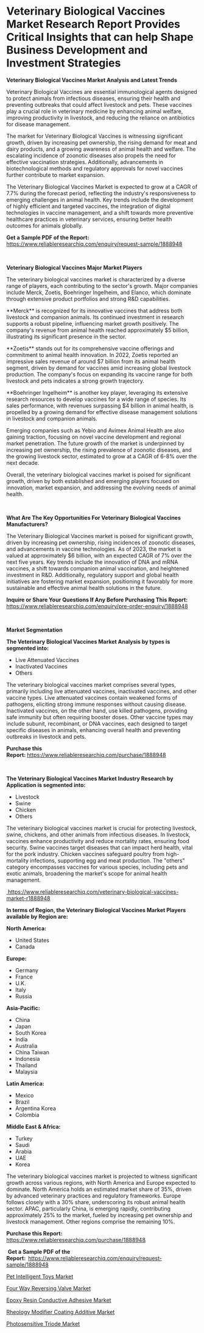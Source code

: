 <p><h1>Veterinary Biological Vaccines Market Research Report Provides Critical Insights that can help Shape Business Development and Investment Strategies</h1></p><p><strong>Veterinary Biological Vaccines Market Analysis and Latest Trends</strong></p>
<p><p>Veterinary Biological Vaccines are essential immunological agents designed to protect animals from infectious diseases, ensuring their health and preventing outbreaks that could affect livestock and pets. These vaccines play a crucial role in veterinary medicine by enhancing animal welfare, improving productivity in livestock, and reducing the reliance on antibiotics for disease management.</p><p>The market for Veterinary Biological Vaccines is witnessing significant growth, driven by increasing pet ownership, the rising demand for meat and dairy products, and a growing awareness of animal health and welfare. The escalating incidence of zoonotic diseases also propels the need for effective vaccination strategies. Additionally, advancements in biotechnological methods and regulatory approvals for novel vaccines further contribute to market expansion.</p><p>The Veterinary Biological Vaccines Market is expected to grow at a CAGR of 7.7% during the forecast period, reflecting the industry's responsiveness to emerging challenges in animal health. Key trends include the development of highly efficient and targeted vaccines, the integration of digital technologies in vaccine management, and a shift towards more preventive healthcare practices in veterinary services, ensuring better health outcomes for animals globally.</p></p>
<p><strong>Get a Sample PDF of the Report:&nbsp;</strong> <a href="https://www.reliableresearchiq.com/enquiry/request-sample/1888948?utm_campaign=1088&utm_medium=2&utm_source=Github&utm_content=ia&utm_term=24102024&utm_id=veterinary-biological-vaccines">https://www.reliableresearchiq.com/enquiry/request-sample/1888948</a></p>
<p>&nbsp;</p>
<p><strong>Veterinary Biological Vaccines Major Market Players</strong></p>
<p><p>The veterinary biological vaccines market is characterized by a diverse range of players, each contributing to the sector's growth. Major companies include Merck, Zoetis, Boehringer Ingelheim, and Elanco, which dominate through extensive product portfolios and strong R&D capabilities. </p><p>**Merck** is recognized for its innovative vaccines that address both livestock and companion animals. Its continued investment in research supports a robust pipeline, influencing market growth positively. The company's revenue from animal health reached approximately $5 billion, illustrating its significant presence in the sector.</p><p>**Zoetis** stands out for its comprehensive vaccine offerings and commitment to animal health innovation. In 2022, Zoetis reported an impressive sales revenue of around $7 billion from its animal health segment, driven by demand for vaccines amid increasing global livestock production. The company's focus on expanding its vaccine range for both livestock and pets indicates a strong growth trajectory.</p><p>**Boehringer Ingelheim** is another key player, leveraging its extensive research resources to develop vaccines for a wide range of species. Its sales performance, with revenues surpassing $4 billion in animal health, is propelled by a growing demand for effective disease management solutions in livestock and companion animals.</p><p>Emerging companies such as Yebio and Avimex Animal Health are also gaining traction, focusing on novel vaccine development and regional market penetration. The future growth of the market is underpinned by increasing pet ownership, the rising prevalence of zoonotic diseases, and the growing livestock sector, estimated to grow at a CAGR of 6-8% over the next decade.</p><p>Overall, the veterinary biological vaccines market is poised for significant growth, driven by both established and emerging players focused on innovation, market expansion, and addressing the evolving needs of animal health.</p></p>
<p>&nbsp;</p>
<p><strong>What Are The Key Opportunities For Veterinary Biological Vaccines Manufacturers?</strong></p>
<p><p>The Veterinary Biological Vaccines market is poised for significant growth, driven by increasing pet ownership, rising incidences of zoonotic diseases, and advancements in vaccine technologies. As of 2023, the market is valued at approximately $6 billion, with an expected CAGR of 7% over the next five years. Key trends include the innovation of DNA and mRNA vaccines, a shift towards companion animal vaccination, and heightened investment in R&D. Additionally, regulatory support and global health initiatives are fostering market expansion, positioning it favorably for more sustainable and effective animal health solutions in the future.</p></p>
<p><strong>Inquire or Share Your Questions If Any Before Purchasing This Report:</strong> <a href="https://www.reliableresearchiq.com/enquiry/pre-order-enquiry/1888948?utm_campaign=1088&utm_medium=2&utm_source=Github&utm_content=ia&utm_term=24102024&utm_id=veterinary-biological-vaccines">https://www.reliableresearchiq.com/enquiry/pre-order-enquiry/1888948</a></p>
<p>&nbsp;</p>
<p><strong>Market Segmentation</strong></p>
<p><strong>The Veterinary Biological Vaccines Market Analysis by types is segmented into:</strong></p>
<p><ul><li>Live Attenuated Vaccines</li><li>Inactivated Vaccines</li><li>Others</li></ul></p>
<p><p>The veterinary biological vaccines market comprises several types, primarily including live attenuated vaccines, inactivated vaccines, and other vaccine types. Live attenuated vaccines contain weakened forms of pathogens, eliciting strong immune responses without causing disease. Inactivated vaccines, on the other hand, use killed pathogens, providing safe immunity but often requiring booster doses. Other vaccine types may include subunit, recombinant, or DNA vaccines, each designed to target specific diseases in animals, enhancing overall health and preventing outbreaks in livestock and pets.</p></p>
<p><strong>Purchase this Report:&nbsp;</strong><a href="https://www.reliableresearchiq.com/purchase/1888948?utm_campaign=1088&utm_medium=2&utm_source=Github&utm_content=ia&utm_term=24102024&utm_id=veterinary-biological-vaccines">https://www.reliableresearchiq.com/purchase/1888948</a></p>
<p>&nbsp;</p>
<p><strong>The Veterinary Biological Vaccines Market Industry Research by Application is segmented into:</strong></p>
<p><ul><li>Livestock</li><li>Swine</li><li>Chicken</li><li>Others</li></ul></p>
<p><p>The veterinary biological vaccines market is crucial for protecting livestock, swine, chickens, and other animals from infectious diseases. In livestock, vaccines enhance productivity and reduce mortality rates, ensuring food security. Swine vaccines target diseases that can impact herd health, vital for the pork industry. Chicken vaccines safeguard poultry from high-mortality infections, supporting egg and meat production. The "others" category encompasses vaccines for various species, including pets and exotic animals, broadening the market's scope for animal health management.</p></p>
<p><a href="https://www.reliableresearchiq.com/veterinary-biological-vaccines-market-r1888948?utm_campaign=1088&utm_medium=2&utm_source=Github&utm_content=ia&utm_term=24102024&utm_id=veterinary-biological-vaccines">&nbsp;https://www.reliableresearchiq.com/veterinary-biological-vaccines-market-r1888948</a></p>
<p><strong>In terms of Region, the Veterinary Biological Vaccines Market Players available by Region are:</strong></p>
<p>
    <p> <strong> North America: </strong>
        <ul>
            <li>United States</li>
            <li>Canada</li>
        </ul>
        </p> 
    <p> <strong> Europe: </strong>
        <ul>
            <li>Germany</li>
            <li>France</li>
            <li>U.K.</li>
            <li>Italy</li>
            <li>Russia</li>
        </ul>
        </p> 
    <p> <strong> Asia-Pacific: </strong>
        <ul>
            <li>China</li>
            <li>Japan</li>
            <li>South Korea</li>
            <li>India</li>
            <li>Australia</li>
            <li>China Taiwan</li>
            <li>Indonesia</li>
            <li>Thailand</li>
            <li>Malaysia</li>
        </ul>
        </p> 
    <p> <strong> Latin America: </strong>
        <ul>
            <li>Mexico</li>
            <li>Brazil</li>
            <li>Argentina Korea</li>
            <li>Colombia</li>
        </ul>
        </p> 
    <p> <strong> Middle East & Africa: </strong>
        <ul>
            <li>Turkey</li>
            <li>Saudi</li>
            <li>Arabia</li>
            <li>UAE</li>
            <li>Korea</li>
        </ul>
    </p>
    </p>
<p><p>The veterinary biological vaccines market is projected to witness significant growth across various regions, with North America and Europe expected to dominate. North America holds an estimated market share of 35%, driven by advanced veterinary practices and regulatory frameworks. Europe follows closely with a 30% share, underscoring its robust animal health sector. APAC, particularly China, is emerging rapidly, contributing approximately 25% to the market, fueled by increasing pet ownership and livestock management. Other regions comprise the remaining 10%.</p></p>
<p><strong>Purchase this Report: </strong><a href="https://www.reliableresearchiq.com/purchase/1888948?utm_campaign=1088&utm_medium=2&utm_source=Github&utm_content=ia&utm_term=24102024&utm_id=veterinary-biological-vaccines">https://www.reliableresearchiq.com/purchase/1888948</a></p>
<p>&nbsp;<strong>Get a Sample PDF of the Report:&nbsp;&nbsp;</strong><a href="https://www.reliableresearchiq.com/enquiry/request-sample/1888948?utm_campaign=1088&utm_medium=2&utm_source=Github&utm_content=ia&utm_term=24102024&utm_id=veterinary-biological-vaccines">https://www.reliableresearchiq.com/enquiry/request-sample/1888948</a></p>
<p><strong></strong></p>
<p><p><a href="https://github.com/wanvigsqmunsenr/Market-Research-Report-List-1/blob/main/pet-intelligent-toys-market.md?utm_campaign=1088&utm_medium=2&utm_source=Github&utm_content=ia&utm_term=24102024&utm_id=veterinary-biological-vaccines">Pet Intelligent Toys Market</a></p><p><a href="https://issuu.com/reportprime-2/docs/four-way-reversing-valve-market-size-2030.pptx?utm_campaign=1088&utm_medium=2&utm_source=Github&utm_content=ia&utm_term=24102024&utm_id=veterinary-biological-vaccines">Four Way Reversing Valve Market</a></p><p><a href="https://www.linkedin.com/pulse/epoxy-resin-conductive-adhesive-market-research-report-forecast-uznic?utm_campaign=1088&utm_medium=2&utm_source=Github&utm_content=ia&utm_term=24102024&utm_id=veterinary-biological-vaccines">Epoxy Resin Conductive Adhesive Market</a></p><p><a href="https://www.linkedin.com/pulse/rheology-modifier-coating-additive-market-size-type-watersolventpowder-crlkc?utm_campaign=1088&utm_medium=2&utm_source=Github&utm_content=ia&utm_term=24102024&utm_id=veterinary-biological-vaccines">Rheology Modifier Coating Additive Market</a></p><p><a href="https://github.com/rovj3gerson/Market-Research-Report-List-1/blob/main/photosensitive-triode-market.md?utm_campaign=1088&utm_medium=2&utm_source=Github&utm_content=ia&utm_term=24102024&utm_id=veterinary-biological-vaccines">Photosensitive Triode Market</a></p></p>